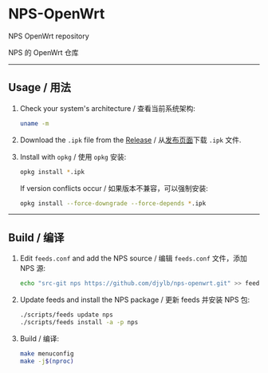 # NPS-OpenWrt

NPS OpenWrt repository

NPS 的 OpenWrt 仓库

---

## Usage / 用法

1. Check your system's architecture / 查看当前系统架构:
   ```bash
   uname -m
   ```

2. Download the `.ipk` file from the [Release](https://github.com/djylb/nps-openwrt/releases) / 从[发布页面](https://github.com/djylb/nps-openwrt/releases)下载 `.ipk` 文件.

3. Install with `opkg` / 使用 `opkg` 安装:
   ```bash
   opkg install *.ipk
   ```
    
   If version conflicts occur / 如果版本不兼容，可以强制安装:
   ```bash
   opkg install --force-downgrade --force-depends *.ipk
   ```

---

## Build / 编译

1. Edit `feeds.conf` and add the NPS source / 编辑 `feeds.conf` 文件，添加 NPS 源:
   ```bash
   echo "src-git nps https://github.com/djylb/nps-openwrt.git" >> feeds.conf
   ```

2. Update feeds and install the NPS package / 更新 feeds 并安装 NPS 包:
   ```bash
   ./scripts/feeds update nps
   ./scripts/feeds install -a -p nps
   ```

3. Build / 编译:
   ```bash
   make menuconfig
   make -j$(nproc)
   ```
